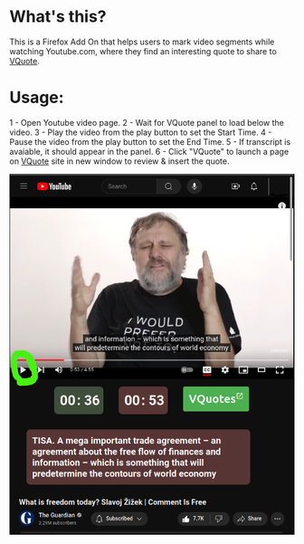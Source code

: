 # What's this?

This is a Firefox Add On that helps users to mark video segments while watching Youtube.com, where they find an interesting quote to share to [VQuote](https://vquote.github.io).

# Usage:

1 - Open Youtube video page.
2 - Wait for VQuote panel to load below the video.
3 - Play the video from the play button to set the Start Time.
4 - Pause the video from the play button to set the End Time.
5 - If transcript is avaiable, it should appear in the panel.
6 - Click "VQuote" to launch a page on [VQuote](https://vquote.github.io) site in new window to review & insert the quote.

![readme.png](readme.png)
